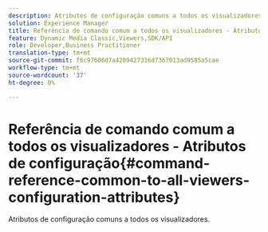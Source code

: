 ```yaml
---
description: Atributos de configuração comuns a todos os visualizadores.
solution: Experience Manager
title: Referência de comando comum a todos os visualizadores - Atributos de configuração
feature: Dynamic Media Classic,Viewers,SDK/API
role: Developer,Business Practitioner
translation-type: tm+mt
source-git-commit: f6c97606d7a4209427316d7367013ad9585a5cae
workflow-type: tm+mt
source-wordcount: '37'
ht-degree: 0%

---
```



# Referência de comando comum a todos os visualizadores - Atributos de configuração{#command-reference-common-to-all-viewers-configuration-attributes}

Atributos de configuração comuns a todos os visualizadores.

